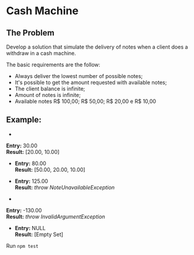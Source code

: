 Cash Machine
============

The Problem
----------

Develop a solution that simulate the delivery of notes when a client does a withdraw in a cash machine. 

The basic requirements are the follow:

* Always deliver the lowest number of possible notes; 
* It's possible to get the amount requested with available notes;
* The client balance is infinite;
* Amount of notes is infinite; 
* Available notes R$ 100,00; R$ 50,00; R$ 20,00 e R$ 10,00

Example:
---------
* 
 **Entry:** 30.00  
 **Result:** [20.00, 10.00]

* 
  **Entry:** 80.00  
  **Result:** [50.00, 20.00, 10.00]

* 
  **Entry:** 125.00  
  **Result:** *throw NoteUnavailableException*

* 
 **Entry:** -130.00   
 **Result:** *throw InvalidArgumentException*

* 
  **Entry:** NULL  
  **Result:** [Empty Set]



Run ``` npm test ```